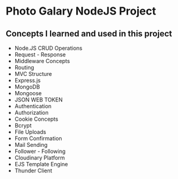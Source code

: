 # Photo Galary NodeJS Project


## Concepts I learned and used in this project
 - Node.JS CRUD Operations
 - Request - Response
 - Middleware Concepts
 - Routing
 - MVC Structure
 - Express.js
 - MongoDB
 - Mongoose
 - JSON WEB TOKEN
 - Authentication
 - Authorization
 - Cookie Concepts
 - Bcrypt
 - File Uploads
 - Form Confirmation
 - Mail Sending
 - Follower - Following
 - Cloudinary Platform
 - EJS Template Engine
 - Thunder Client
